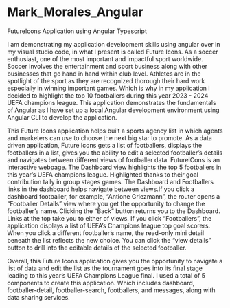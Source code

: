 # Mark_Morales_Angular 
FutureIcons Application using Angular Typescript

I am demonstrating my application development skills using angular over in my visual studio code, in what I present is called Future Icons. As a soccer enthusiast, one of the most important and impactful sport worldwide. Soccer involves the entertainment and sport business along with other businesses that go hand in hand within club level. Athletes are in the spotlight of the sport as they are recognized thorough their hard work especially in winning important games. Which is why in my application I decided to highlight the top 10 footballers during this year 2023 - 2024 UEFA champions league. This application demonstrates the fundamentals of Angular as I have set up a local Angular development environment using Angular CLI to develop the application. 

This Future Icons application helps built a sports agency list in which agents and marketers can use to choose the next big star to promote. As a data driven application, Future Icons gets a list of footballers, displays the footballers in a list, gives you the ability to edit a selected footballer’s details and navigates between different views of footballer data. FutureICons is an interactive webpage. The Dashboard view highlights the top 5 footballers in this year’s UEFA champions league. Highlighted thanks to their goal contribution tally in group stages games. The Dashboard and Footballers links in the dashboard helps navigate between views.If you click a dashboard footballer, for example, “Antione Griezmann”, the router opens a “Footballer Details” view where you get the opportunity to change the footballer’s name. Clicking the “Back” button returns you to the Dashboard. Links at the top take you to either of views. If you click “Footballers”, the application displays a list of UEFA’s Champions league top goal scorers. When you click a different footballer’s name, the read-only mini detail beneath the list reflects the new choice. You can click the “view details” button to drill into the editable details of the selected footballer.

Overall, this Future Icons application gives you the opportunity to navigate a list of data and edit the list as the tournament goes into its final stage leading to this year’s UEFA Champions League final. I used a total of 5 components to create this application. Which includes dashboard, footballer-detail, footballer-search, footballers, and messages, along with data sharing services.



